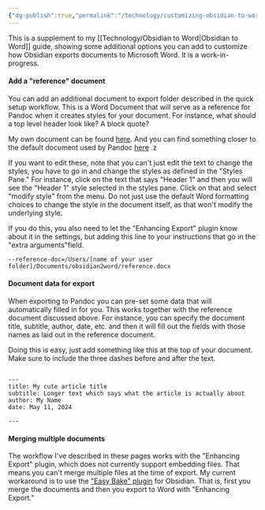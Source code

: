 ```yaml
---
{"dg-publish":true,"permalink":"/technology/customizing-obsidian-to-word/","updated":"2024-05-11T07:57:37.030+08:00"}
---
```


This is a supplement to my [[Technology/Obsidian to Word\|Obsidian to Word]] guide, showing some additional options you can add to customize how Obsidian exports documents to Microsoft Word. It is a work-in-progress.

#### Add a "reference" document
You can add an additional document to export folder described in the quick setup workflow. This is a Word Document that will serve as a reference for Pandoc when it creates styles for your document. For instance, what should a top level header look like? A block quote? 

My own document can be found [here](https://github.com/kerim/pandoc-setup). And you can find something closer to the default document used by Pandoc [here](https://github.com/maehr/academic-pandoc-template/) .z

If you want to edit these, note that you can't just edit the text to change the styles, you have to go in and change the styles as defined in the "Styles Pane." For instance, click on the text that says "Header 1" and then you will see the "Header 1" style selected in the styles pane. Click on that and select "modify style" from the menu. Do not just use the default Word formatting choices to change the style in the document itself, as that won't modify the underlying style.

If you do this, you also need to let the "Enhancing Export" plugin know about it in the settings, but adding this line to your instructions that go in the "extra arguments"field.

```
--reference-doc=/Users/[name of your user folder]/Documents/obsidian2word/reference.docx
```

#### Document data for export
When exporting to Pandoc you can pre-set some data that will automatically filled in for you. This works together with the reference document discussed above. For instance, you can specify the document title, subtitle, author, date, etc. and then it will fill out the fields with those names as laid out in the reference document. 

Doing this is easy, just add something like this at the top of your document. Make sure to include the three dashes before and after the text.

```

---
title: My cute article title
subtitle: Longer text which says what the article is actually about
author: My Name
​date: May 11, 2024

---

```

#### Merging multiple documents
The workflow I've described in these pages works with the "Enhancing Export" plugin, which does not currently support embedding files. That means you can't merge multiple files at the time of export. My current workaround is to use the ["Easy Bake" plugin](https://github.com/mgmeyers/obsidian-easy-bake) for Obsidian. That is, first you merge the documents and then you export to Word with "Enhancing Export." 